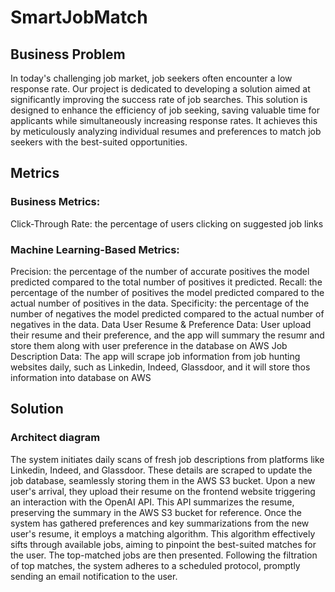 # SmartJobMatch

## Business Problem
In today's challenging job market, job seekers often encounter a low response rate. Our project is dedicated to developing a solution aimed at significantly improving the success rate of job searches. This solution is designed to enhance the efficiency of job seeking, saving valuable time for applicants while simultaneously increasing response rates. It achieves this by meticulously analyzing individual resumes and preferences to match job seekers with the best-suited opportunities.
## Metrics
### Business Metrics: 
Click-Through Rate: the percentage of users clicking on suggested job links
### Machine Learning-Based Metrics:
Precision: the percentage of the number of accurate positives the model predicted compared to the total number of positives it predicted.
Recall: the percentage of the number of positives the model predicted compared to the actual number of positives in the data.
Specificity: the percentage of the number of negatives the model predicted compared to the actual number of negatives in the data. 
Data
User Resume & Preference Data: User upload their resume and their preference, and the app will summary the resumr and store them along with user preference  in the database on AWS
Job Description Data: The app will scrape job information from job hunting websites daily, such as Linkedin, Indeed, Glassdoor, and it will store thos information into database on AWS



## Solution
### Architect diagram


The system initiates daily scans of fresh job descriptions from platforms like Linkedin, Indeed, and Glassdoor. These details are scraped to update the job database, seamlessly storing them in the AWS S3 bucket.
Upon a new user's arrival, they upload their resume on the frontend website triggering an interaction with the OpenAI API. This API summarizes the resume, preserving the summary in the AWS S3 bucket for reference.
Once the system has gathered preferences and key summarizations from the new user's resume, it employs a matching algorithm. This algorithm effectively sifts through available jobs, aiming to pinpoint the best-suited matches for the user. The top-matched jobs are then presented.
Following the filtration of top matches, the system adheres to a scheduled protocol, promptly sending an email notification to the user.


